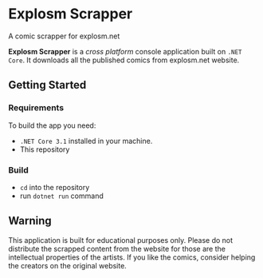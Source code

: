 # Explosm Scrapper

A comic scrapper for explosm.net

__Explosm Scrapper__ is a _cross platform_ console application built on `.NET Core`. It downloads all the published comics from explosm.net website.

## Getting Started

### Requirements

To build the app you need:

+ `.NET Core 3.1` installed in your machine.
+ This repository

### Build

+ `cd` into the repository
+ run `dotnet run` command

## Warning

This application is built for educational purposes only. Please do not distribute the scrapped content from the website for those are the intellectual properties of the artists. If you like the comics, consider helping the creators on the original website.
